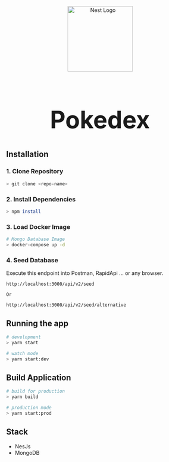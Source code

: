 <div align="center">
  <img src="https://nestjs.com/img/logo-small.svg" width="175" alt="Nest Logo" />
</div>

[circleci-image]: https://img.shields.io/circleci/build/github/nestjs/nest/master?token=abc123def456
[circleci-url]: https://circleci.com/gh/nestjs/nest

<h1 align="center" style="font-size:4rem;">Pokedex</h1>

## Installation

### 1. Clone Repository

```bash
> git clone <repo-name>
```

### 2. Install Dependencies

```bash
> npm install
```

### 3. Load Docker Image

```bash
# Mongo Database Image
> docker-compose up -d
```

### 4. Seed Database

Execute this endpoint into Postman, RapidApi ... or any browser.

```
http://localhost:3000/api/v2/seed

Or

http://localhost:3000/api/v2/seed/alternative
```

## Running the app

```bash
# development
> yarn start

# watch mode
> yarn start:dev
```

## Build Application

```bash
# build for production
> yarn build

# production mode
> yarn start:prod
```

## Stack

* NesJs
* MongoDB